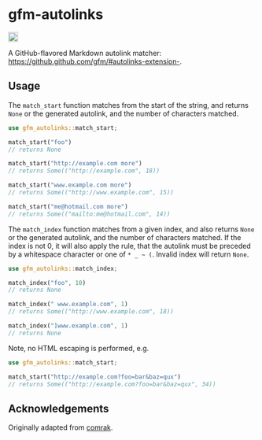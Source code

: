# gfm-autolinks

[<img alt="crates.io" src="https://img.shields.io/crates/v/gfm-autolinks.svg?style=for-the-badge&color=fc8d62&logo=rust" height="20">](https://crates.io/crates/gfm-autolinks)

A GitHub-flavored Markdown autolink matcher: <https://github.github.com/gfm/#autolinks-extension->.

## Usage

The `match_start` function matches from the start of the string,
and returns `None` or the generated autolink, and the number of characters matched.

```rust
use gfm_autolinks::match_start;

match_start("foo")
// returns None

match_start("http://example.com more")
// returns Some(("http://example.com", 18))

match_start("www.example.com more")
// returns Some(("http://www.example.com", 15))

match_start("me@hotmail.com more")
// returns Some(("mailto:me@hotmail.com", 14))
```

The `match_index` function matches from a given index,
and also returns `None` or the generated autolink, and the number of characters matched.
If the index is not 0, it will also apply the rule,
that the autolink must be preceded by a whitespace character or one of `* _ ~ (`.
Invalid index will return `None`.

```rust
use gfm_autolinks::match_index;

match_index("foo", 10)
// returns None

match_index(" www.example.com", 1)
// returns Some(("http://www.example.com", 18))

match_index("]www.example.com", 1)
// returns None
```

Note, no HTML escaping is performed, e.g.

```rust
use gfm_autolinks::match_start;

match_start("http://example.com?foo=bar&baz=qux")
// returns Some(("http://example.com?foo=bar&baz=qux", 34))
```

## Acknowledgements

Originally adapted from [comrak](https://github.com/kivikakk/comrak/blob/main/src/parser/autolink.rs).
